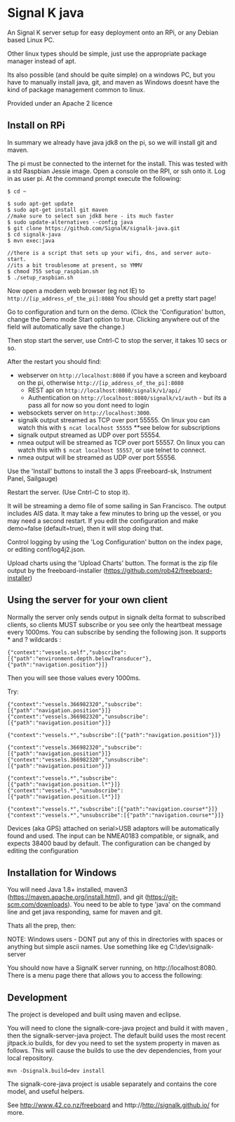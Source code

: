 Signal K java
=================================================

An Signal K server setup for easy deployment onto an RPi, or any Debian based Linux PC. 

Other linux types should be simple, just use the appropriate package manager instead of apt.

Its also possible (and should be quite simple) on a windows PC, but you have to manually install java, git, and maven as Windows doesnt have the kind of package management common to linux.

Provided under an Apache 2 licence


Install on RPi
--------------

In summary we already have java jdk8 on the pi, so we will install  git and maven.

The pi must be connected to the internet for the install. This was tested with a std Raspbian Jessie image.
Open a console on the RPI, or ssh onto it. Log in as user pi. At the command prompt execute the following:

```shell
$ cd ~

$ sudo apt-get update
$ sudo apt-get install git maven
//make sure to select sun jdk8 here - its much faster
$ sudo update-alternatives --config java
$ git clone https://github.com/SignalK/signalk-java.git
$ cd signalk-java
$ mvn exec:java

//there is a script that sets up your wifi, dns, and server auto-start.
//its a bit troublesome at present, so YMMV
$ chmod 755 setup_raspbian.sh
$ ./setup_raspbian.sh
```
Now open a modern web browser (eg not IE) to `http://[ip_address_of_the_pi]:8080`
You should get a pretty start page! 

Go to configuration and turn on the demo. (Click the 'Configuration' button, change the Demo mode Start option to true. Clicking anywhere out of the field will automatically save the change.)

Then stop start the server, use Cntrl-C to stop the server, it takes 10 secs or so.

After the restart you should find:
* webserver on `http://localhost:8080` if you have a screen and keyboard on the pi, otherwise `http://[ip_address_of_the_pi]:8080` 
	* REST api on `http://localhost:8080/signalk/v1/api/`
	* Authentication on `http://localhost:8080/signalk/v1/auth` - but its a pass all for now so you dont need to login
* websockets server on `http://localhost:3000`. 
* signalk output streamed as TCP over port 55555. On linux you can watch this with `$ ncat localhost 55555` **see below for subscriptions
* signalk output streamed as UDP over port 55554.
* nmea output will be streamed as TCP over port 55557. On linux you can watch this with `$ ncat localhost 55557`, or use telnet to connect.
* nmea output will be streamed as UDP over port 55556.

Use the 'Install' buttons to install the 3 apps (Freeboard-sk, Instrument Panel, Sailgauge)

Restart the server. (Use Cntrl-C to stop it).

It will be streaming a demo file of some sailing in San Francisco. The output includes AIS data.  It may take a few minutes to bring up the vessel, or you may need a second restart. If you edit the configuration and make demo=false (default=true), then it will stop doing that.

Control logging by using the 'Log Configuration' button on the index page, or editing conf/log4j2.json. 

Upload charts using the 'Upload Charts' button. The format is the zip file output by the freeboard-installer (https://github.com/rob42/freeboard-installer)



Using the server for your own client
------------------------------------

Normally the server only sends output in signalk delta format to subscribed clients, so clients MUST subscribe or you see only the heartbeat message every 1000ms.
You can subscribe by sending the following json. It supports * and ? wildcards :
```
{"context":"vessels.self","subscribe":[{"path":"environment.depth.belowTransducer"},{"path":"navigation.position"}]}
``` 
Then you will see those values every 1000ms.

Try:
```
{"context":"vessels.366982320","subscribe":[{"path":"navigation.position"}]}
{"context":"vessels.366982320","unsubscribe":[{"path":"navigation.position"}]}

{"context":"vessels.*","subscribe":[{"path":"navigation.position"}]}

{"context":"vessels.366982320","subscribe":[{"path":"navigation.position"}]}
{"context":"vessels.366982320","unsubscribe":[{"path":"navigation.position"}]}

{"context":"vessels.*","subscribe":[{"path":"navigation.position.l*"}]}
{"context":"vessels.*","unsubscribe":[{"path":"navigation.position.l*"}]}

{"context":"vessels.*","subscribe":[{"path":"navigation.course*"}]}
{"context":"vessels.*","unsubscribe":[{"path":"navigation.course*"}]}

``` 

Devices (aka GPS) attached on serial>USB adaptors will be automatically found and used. The input can be NMEA0183 compatible, or signalk, and expects 38400 baud by default. The configuration can be changed by editing the configuration


Installation for Windows
------------------------

You will need Java 1.8+ installed, maven3 (https://maven.apache.org/install.html), and git (https://git-scm.com/downloads). 
You need to be able to type 'java' on the command line and get java responding, same for maven and git.

Thats all the prep, then:

NOTE: Windows users - DONT put any of this in directories with spaces or anything but simple ascii names. Use something like eg C:\dev\signalk-server

You should now have a SignalK server running, on http://localhost:8080. There is a menu page there that allows you to access the following:

Development
-----------
The project is developed and built using maven and eclipse. 

You will need to clone the signalk-core-java project and build it with maven , then the signalk-server-java project. The default build uses the most recent jitpack.io builds, for dev you need to set the system property in maven as follows. This will cause the builds to use the dev dependencies, from your local repository.

```
mvn -Dsignalk.build=dev install
```

The signalk-core-java project is usable separately and contains the core model, and useful helpers.


See http://www.42.co.nz/freeboard and http://http://signalk.github.io/ for more.
